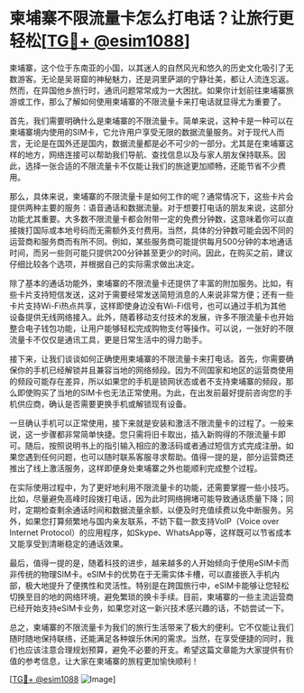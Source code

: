# 柬埔寨不限流量卡怎么打电话？让旅行更轻松[[TG💪+ @esim1088](https://t.me/s/esim1088)]

柬埔寨，这个位于东南亚的小国，以其迷人的自然风光和悠久的历史文化吸引了无数游客。无论是吴哥窟的神秘魅力，还是洞里萨湖的宁静壮美，都让人流连忘返。然而，在异国他乡旅行时，通讯问题常常成为一大困扰。如果你计划前往柬埔寨旅游或工作，那么了解如何使用柬埔寨的不限流量卡来打电话就显得尤为重要了。

首先，我们需要明确什么是柬埔寨的不限流量卡。简单来说，这种卡是一种可以在柬埔寨境内使用的SIM卡，它允许用户享受无限的数据流量服务。对于现代人而言，无论是在国外还是国内，数据流量都是必不可少的一部分。尤其是在柬埔寨这样的地方，网络连接可以帮助我们导航、查找信息以及与家人朋友保持联系。因此，选择一张合适的不限流量卡不仅能让我们的旅途更加顺畅，还能节省不少费用。

那么，具体来说，柬埔寨的不限流量卡是如何工作的呢？通常情况下，这些卡片会提供两种主要的服务：语音通话和数据流量。对于想要打电话的朋友来说，这部分功能尤其重要。大多数不限流量卡都会附带一定的免费分钟数，这意味着你可以直接拨打国际或本地号码而无需额外支付费用。当然，具体的分钟数可能会因不同的运营商和服务商而有所不同。例如，某些服务商可能提供每月500分钟的本地通话时间，而另一些则可能只提供200分钟甚至更少的时间。因此，在购买之前，建议仔细比较各个选项，并根据自己的实际需求做出决定。

除了基本的通话功能外，柬埔寨的不限流量卡还提供了丰富的附加服务。比如，有些卡片支持短信发送，这对于需要经常发送简短消息的人来说非常方便；还有一些卡片支持Wi-Fi热点共享，这样即使身边没有Wi-Fi信号，也可以通过手机为其他设备提供无线网络接入。此外，随着移动支付技术的发展，许多不限流量卡也开始整合电子钱包功能，让用户能够轻松完成购物支付等操作。可以说，一张好的不限流量卡不仅仅是通讯工具，更是日常生活中的得力助手。

接下来，让我们谈谈如何正确使用柬埔寨的不限流量卡来打电话。首先，你需要确保你的手机已经解锁并且兼容当地的网络频段。因为不同国家和地区的运营商使用的频段可能存在差异，所以如果您的手机是锁网状态或者不支持柬埔寨的频段，那么即使购买了当地的SIM卡也无法正常使用。为此，在出发前最好提前咨询您的手机供应商，确认是否需要更换手机或解锁现有设备。

一旦确认手机可以正常使用，接下来就是安装和激活不限流量卡的过程了。一般来说，这一步骤都非常简单快捷。您只需将旧卡取出，插入新购得的不限流量卡即可。随后，按照说明书上的指引输入相应的激活码或者通过短信方式完成注册。如果您遇到任何问题，也可以随时联系客服寻求帮助。值得一提的是，部分运营商还推出了线上激活服务，这样即便身处柬埔寨之外也能顺利完成整个过程。

在实际使用过程中，为了更好地利用不限流量卡的功能，还需要掌握一些小技巧。比如，尽量避免高峰时段拨打电话，因为此时网络拥堵可能导致通话质量下降；同时，定期检查剩余通话时间和数据流量余额，以便及时充值续费以免中断服务。另外，如果您打算频繁地与国内亲友联系，不妨下载一款支持VoIP（Voice over Internet Protocol）的应用程序，如Skype、WhatsApp等，这样既可以节省成本又能享受到清晰稳定的通话效果。

最后，值得一提的是，随着科技的进步，越来越多的人开始倾向于使用eSIM卡而非传统的物理SIM卡。eSIM卡的优势在于无需实体卡槽，可以直接嵌入手机内部，极大地提升了便携性和灵活性。特别是在跨国旅行中，eSIM卡能够让您轻松切换至目的地的网络环境，避免繁琐的换卡手续。目前，柬埔寨的一些主流运营商已经开始支持eSIM卡业务，如果您对这一新兴技术感兴趣的话，不妨尝试一下。

总之，柬埔寨的不限流量卡为我们的旅行生活带来了极大的便利。它不仅能让我们随时随地保持联络，还能满足各种娱乐休闲的需求。当然，在享受便捷的同时，我们也应该注意合理规划预算，避免不必要的开支。希望这篇文章能为大家提供有价值的参考信息，让大家在柬埔寨的旅程更加愉快顺利！

[[TG💪+ @esim1088](https://t.me/s/esim1088) ![Image](https://i.postimg.cc/4NQfJmqS/Snipaste-2025-05-13-00-14-12.png)]